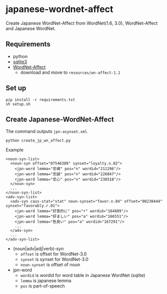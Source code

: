 japanese-wordnet-affect
=======================

Create Japanese WordNet-Affect from WordNet(1.6, 3.0), WordNet-Affect and Japanese WordNet.


Requirements
-------------

- python
- [sqlite3](http://www.sqlite.org/download.html)
- [WordNet-Affect](http://wndomains.fbk.eu/wnaffect.html)
  - download and move to `resources/wn-affect-1.1`


Set up
-------

```
pip install -r requirements.txt
sh setup.sh
```


Create Japanese-WordNet-Affect
------------------------------

The command outputs `jpn-asynset.xml`.

```
python create_jp_wn_affect.py
```

Example
```
<noun-syn-list>
  <noun-syn offset="07546389" synset="loyalty.n.02">
    <jpn-word lemma="忠魂" pos="n" wordid="211296"/>
    <jpn-word lemma="忠誠" pos="n" wordid="226847"/>
    <jpn-word lemma="忠心" pos="n" wordid="238518"/>
  </noun-syn>
  ...
</noun-syn-list>
<adv-syn-list>
  <adv-syn caus-stat="stat" noun-synset="favor.n.04" offset="00230444" synset="favorably.r.01">
    <jpn-word lemma="好意的に" pos="r" wordid="164889"/>
    <jpn-word lemma="好ましい" pos="a" wordid="166551"/>
    <jpn-word lemma="色良い" pos="a" wordid="167291"/>
    ...
  </adv-syn>
  ...
</adv-syn-list>
```

- (noun|adv|adj|verb)-syn
  - `offset` is offset for WordNet-3.0
  - `synset` is synset for WordNet-3.0
  - `noun-synset` is offset of noun
- jpn-word
  - `wordid` is wordid for word table in Japanese WordNet (sqlite)
  - `lemma` is japanese lemma
  - `pos` is part-of-speech

